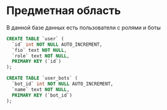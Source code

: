 # Предметная область
В данной базе данных есть пользователи с ролями и боты

```sql
CREATE TABLE `user` (
  `id` int NOT NULL AUTO_INCREMENT,
  `fio` text NOT NULL,
  `role` text NOT NULL,
  PRIMARY KEY (`id`)
);

CREATE TABLE `user_bots` (
  `bot_id` int NOT NULL AUTO_INCREMENT,
  `name` text NOT NULL,
  PRIMARY KEY (`bot_id`)
);
```